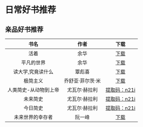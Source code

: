 # 日常好书推荐

## 亲品好书推荐

|书名|作者|下载|
|:---:|:---:|:---:|
|活着|余华|[下载](https://github.com/BrucePhoebus/developer-note/tree/big-file/资源积累/资源/书籍/生活日常/活着.pdf)|
|平凡的世界|余华|[下载](https://github.com/BrucePhoebus/developer-note/tree/big-file/资源积累/资源/书籍/生活日常/平凡的世界.pdf)|
|读大学,究竟读什么|覃彪喜|[下载](https://github.com/BrucePhoebus/developer-note/tree/big-file/资源积累/资源/书籍/生活日常/读大学,究竟读什么.pdf)|
|极简主义|乔舒亚·菲尔茨·米|[下载](https://github.com/BrucePhoebus/developer-note/tree/big-file/资源积累/资源/书籍/生活日常/极简主义.pdf)|
|人类简史-从动物到上帝|尤瓦尔·赫拉利|[提取码：n21i](https://pan.baidu.com/s/1FYPxe9GMQCPKfGaZ9T-1lA)|
|未来简史|尤瓦尔·赫拉利|[提取码：n21i](https://pan.baidu.com/s/1FYPxe9GMQCPKfGaZ9T-1lA)|
|今日简史|尤瓦尔·赫拉利|[提取码：n21i](https://pan.baidu.com/s/1FYPxe9GMQCPKfGaZ9T-1lA)|
|未来世界的幸存者|阮一峰|[下载](https://github.com/BrucePhoebus/developer-note/tree/big-file/资源积累/资源/书籍/生活日常/未来世界的幸存者.pdf)|
